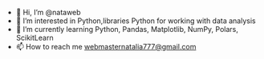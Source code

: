 - 👋 Hi, I’m @nataweb
- 👀 I’m interested in Python,libraries Python for working with data analysis
- 🌱 I’m currently learning Python, Pandas, Matplotlib, NumPy, Polars, ScikitLearn
- 📫 How to reach me webmasternatalia777@gmail.com

<!---
nataweb/nataweb is a ✨ special ✨ repository because its `README.md` (this file) appears on your GitHub profile.
You can click the Preview link to take a look at your changes.
--->
